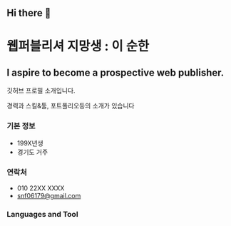 ## Hi there 👋

<!--
**rignou/rignou** is a ✨ _special_ ✨ repository because its `README.md` (this file) appears on your GitHub profile.

Here are some ideas to get you started:

- 🔭 I’m currently working on ...
- 🌱 I’m currently learning ...
- 👯 I’m looking to collaborate on ...
- 🤔 I’m looking for help with ...
- 💬 Ask me about ...
- 📫 How to reach me: ...
- 😄 Pronouns: ...
- ⚡ Fun fact: ...
-->

# 웹퍼블리셔 지망생 : 이 순한
## I aspire to become a prospective web publisher.
깃허브 프로필 소개입니다.

경력과 스킬&툴, 포트폴리오등의 소개가 있습니다

### 기본 정보
- 199X년생
- 경기도 거주

### 연락처
- 010 22XX XXXX
- snf06179@gmail.com

### Languages and Tool
